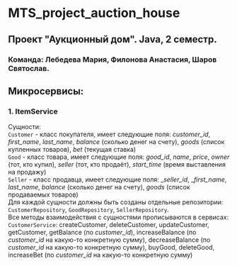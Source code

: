 # MTS_project_auction_house
## Проект "Аукционный дом". Java, 2 семестр.  
### Команда: Лебедева Мария, Филонова Анастасия, Шаров Святослав.  
## Микросервисы:  
### 1. ItemService
Сущности:  
`Customer` - класс покупателя, имеет следующие поля: _customer_id_, _first_name_, _last_name_, _balance_ (сколько денег на счету), _goods_ (список купленных товаров), _bet_ (текущая ставка)  
`Good` - класс товара, имеет следующие поля: _good_id_, _name_, _price_, _owner_ (тот, кто купил), _seller_ (тот, кто продаёт), _start_time_ (время выставления на продажу)  
`Seller` - класс продавца, имеет следующие поля: __seller_id_, __first_name_, _last_name_, _balance_ (сколько денег на счету), _goods_ (cписок продаваемых товаров)  
Для каждой сущности должны быть созданы отдельные репозитории: `CustomerRepository`, `GoodRepository`, `SellerRepository`.    
Все методы взаимодействия с сущностями прописываются в сервисах:  
`CustomerService`: createCustomer, deleteCustomer, updateCustomer, getCustomer, getBalance (по _customer_id_), increaseBalance (по _customer_id_ на какую-то конкретную сумму), decreaseBalance (по _customer_id_ на какую-то конкретную сумму), buyGood, deleteGood, increaseBet (по _customer_id_ на какую-то конкретную сумму)  
